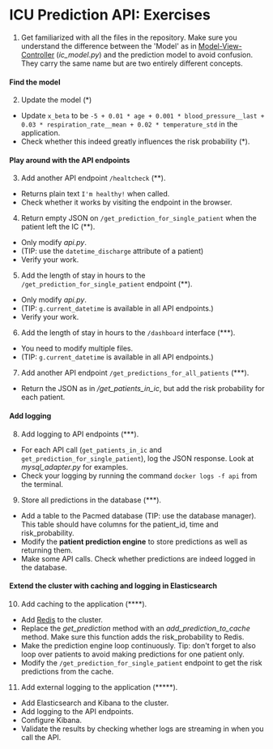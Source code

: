 # ICU Prediction API: Exercises

1. Get familiarized with all the files in the repository. Make sure you understand the difference between the 'Model' as in [Model-View-Controller](https://en.wikipedia.org/wiki/Model%E2%80%93view%E2%80%93controller) (*ic_model.py*) and the prediction model to avoid confusion. They carry the same name but are two entirely different concepts.

#### Find the model
2. Update the model (\*)
  - Update `x_beta` to be `-5 + 0.01 * age + 0.001 * blood_pressure__last + 0.03 * respiration_rate__mean + 0.02 * temperature_std` in the application.
  - Check whether this indeed greatly influences the risk probability (\*).

#### Play around with the API endpoints
3. Add another API endpoint `/healtcheck` (\*\*).
  - Returns plain text `I'm healthy!` when called.
  - Check whether it works by visiting the endpoint in the browser.


4. Return empty JSON on `/get_prediction_for_single_patient` when the patient left the IC (\*\*).
  - Only modify *api.py*.
  - (TIP: use the `datetime_discharge` attribute of a patient)
  - Verify your work.


5. Add the length of stay in hours to the `/get_prediction_for_single_patient` endpoint (\*\*).
  - Only modify *api.py*.
  - (TIP: `g.current_datetime` is available in all API endpoints.)
  - Verify your work.


6. Add the length of stay in hours to the `/dashboard` interface (\*\*\*).
  - You need to modify multiple files.
  - (TIP: `g.current_datetime` is available in all API endpoints.)


7. Add another API endpoint `/get_predictions_for_all_patients` (\*\*\*).
  - Return the JSON as in */get_patients_in_ic*, but add the risk probability for each patient.

#### Add logging
8. Add logging to API endpoints (\*\*\*).
  - For each API call (`get_patients_in_ic` and `get_prediction_for_single_patient`), log the JSON response. Look at *mysql_adapter.py* for examples.
  - Check your logging by running the command `docker logs -f api` from the terminal.


9. Store all predictions in the database (\*\*\*).
  - Add a table to the Pacmed database (TIP: use the database manager). This table should have columns for the patient_id, time and risk_probability.
  - Modify the __patient prediction engine__ to store predictions as well as returning them.
  - Make some API calls. Check whether predictions are indeed logged in the database.

#### Extend the cluster with caching and logging in Elasticsearch
10. Add caching to the application (\*\*\*\*).
  - Add [Redis](https://docs.docker.com/compose/gettingstarted/) to the cluster.
  - Replace the *get_prediction* method with an *add_prediction_to_cache* method. Make sure this function adds the risk_probability to Redis.
  - Make the prediction engine loop continuously. Tip: don't forget to also loop over patients to avoid making predictions for one patient only.
  - Modify the `/get_prediction_for_single_patient` endpoint to get the risk predictions from the cache.


11. Add external logging to the application (\*\*\*\*\*).
  - Add Elasticsearch and Kibana to the cluster.
  - Add logging to the API endpoints.
  - Configure Kibana.
  - Validate the results by checking whether logs are streaming in when you call the API.
